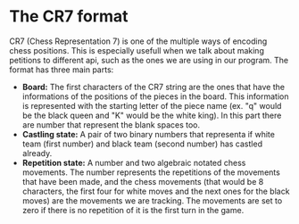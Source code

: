 # The CR7 format

CR7 (Chess Representation 7) is one of the multiple ways of encoding chess positions. This is especially usefull when we talk about making petitions to different api, such as the ones we are using in our program. The format has three main parts:

- **Board:** The first characters of the CR7 string are the ones that have the informations of the positions of the pieces in the board. This information is represented with the starting letter of the piece name (ex. "q" would be the black queen and "K" would be the white king). In this part there are number that represent the blank spaces too.
- **Castling state:** A pair of two binary numbers that representa if white team (first number) and black team (second number) has castled already. 
- **Repetition state:** A number and two algebraic notated chess movements. The number represents the repetitions of the movements that have been made, and the chess movements (that would be 8 characters, the first four for white moves and the next ones for the black moves) are the movements we are tracking. The movements are set to zero if there is no repetition of it is the first turn in the game.